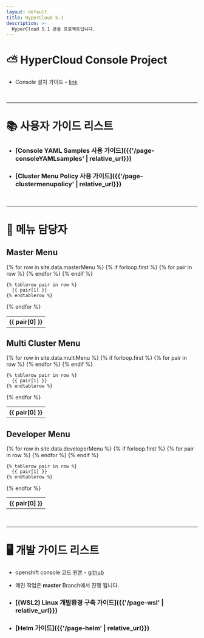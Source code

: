 ```yaml
---
layout: default
title: HyperCloud 5.1
description: >-
  HyperCloud 5.1 콘솔 프로젝트입니다.
---
```


# ⛅ HyperCloud Console Project

- Console 설치 가이드 - [link](https://github.com/tmax-cloud/install-console)

<br/>

---

# 📚 사용자 가이드 리스트

- ### [Console YAML Samples 사용 가이드]({{'/page-consoleYAMLsamples' | relative_url}})
- ### [Cluster Menu Policy 사용 가이드]({{'/page-clustermenupolicy' | relative_url}})
<br/>

---

# 🧐 메뉴 담당자

<div class="menuHandlerTable-container">
<div class="inner-vertical-container">
<h2>Master Menu</h2>
<table class="inline-table">
  {% for row in site.data.masterMenu %}
    {% if forloop.first %}
    <tr>
      {% for pair in row %}
        <th>{{ pair[0] }}</th>
      {% endfor %}
    </tr>
    {% endif %}

    {% tablerow pair in row %}
      {{ pair[1] }}
    {% endtablerow %}

{% endfor %}

</table>

<h2>Multi Cluster Menu</h2>
<table class="inline-table">
  {% for row in site.data.multiMenu %}
    {% if forloop.first %}
    <tr>
      {% for pair in row %}
        <th>{{ pair[0] }}</th>
      {% endfor %}
    </tr>
    {% endif %}

    {% tablerow pair in row %}
      {{ pair[1] }}
    {% endtablerow %}

{% endfor %}

</table>
</div>

<div class="inner-vertical-container">
<h2>Developer Menu</h2>
<table class="inline-table">
  {% for row in site.data.developerMenu %}
    {% if forloop.first %}
    <tr>
      {% for pair in row %}
        <th>{{ pair[0] }}</th>
      {% endfor %}
    </tr>
    {% endif %}

    {% tablerow pair in row %}
      {{ pair[1] }}
    {% endtablerow %}

{% endfor %}

</table>
</div>

</div>

<br/>

---

# 🖥️ 개발 가이드 리스트

- openshift console 코드 원본 - [github](https://github.com/openshift/console/tree/release-4.5)
- 메인 작업은 **master** Branch에서 진행 됩니다.

- ### [(WSL2) Linux 개발환경 구축 가이드]({{'/page-wsl' | relative_url}})
- ### [Helm 가이드]({{'/page-helm' | relative_url}})
